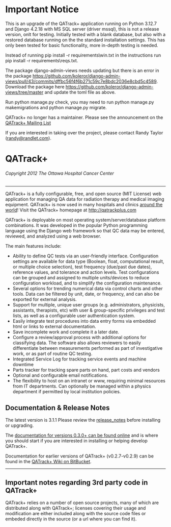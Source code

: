 # Important Notice

This is an upgrade of the QATrack+ application running on Python 3.12.7 and Django 4.2.18 with MS SQL server (driver mssql), this is not a release version, onlt for testing. Initially tested with a blank database, but also with a restored database running on the the standard installation settings. This has only been tested for basic functionality, more in-depth testing is needed.

Instead of running pip install -r requirements\win.txt in the instructions run pip install -r requirements\reqs.txt.

The package django-admin-views needs updating but there is an error in the package https://github.com/koleror/django-admin-views/pull/43/commits/dffbc56f4f6b271c59c7e8bdc2036e8cbd5c4589.
Download the package here https://github.com/koleror/django-admin-views/tree/master and update the toml file as above.

Run python manage.py check, you may need to run python manage.py makemigrations and python manage.py migrate.

QATrack+ no longer has a maintainer. Please see the announcement on
the [QATrack+ Mailing List](https://groups.google.com/g/qatrack/c/79EoHF4U54Y)

If you are interested in taking over the project, please contact Randy Taylor
(randy@randlet.com).

# QATrack+
###### Copyright 2012 The Ottawa Hospital Cancer Center
---


QATrack+ is a fully configurable, free, and open source (MIT License) web
application for managing QA data for radiation therapy and medical imaging
equipment. QATrack+ is now used in many hospitals and clinics [around the
world](http://qatrackplus.com/#whos-using)! Visit the QATrack+ homepage at
http://qatrackplus.com

QATrack+ is deployable on most operating system/server/database platform
combinations. It was developed in the popular Python programming language using
the Django web framework so that QC data may be entered, reviewed, and analyzed
using a web browser.

The main features include:

* Ability to define QC tests via an user-friendly interface. Configuration
  settings are available for data type (Boolean, float, computational result,
  or multiple choice selection), test frequency (due/past due dates), reference
  values, and tolerance and action levels. Test configurations can be grouped
  and assigned to multiple units/devices to reduce configuration workload, and
  to simplify the configuration maintenance.
* Several options for trending numerical data via control charts and other
  tools. Data can be filtered by unit, date, or frequency, and can also be
  exported for external analysis.
* Support for multiple, unique user groups (e.g. administrators, physicists,
  assistants, therapists, etc) with user & group-specific privileges and test
  lists, as well as a configurable user authentication system.
* Easily integrate test procedures into data entry forms via embedded html
  or links to external documentation.
* Save incomplete work and complete it a later date.
* Configure a review/approval process with additional options for
  classifying data. The software also allows reviewers to easily differentiate
  between measurements performed as part of investigative work, or as part of
  routine QC testing.
* Integrated Service Log for tracking service events and machine downtime
* Parts tracker for tracking spare parts on hand, part costs and vendors
* Optional and configurable email notifications.
* The flexibility to host on an intranet or www, requiring minimal resources
  from IT departments. Can optionally be managed within a physics department if
  permitted by local institution policies.


## Documentation & Release Notes

The latest version is 3.1.1 Please review the
[release_notes](https://docs.qatrackplus.com/en/stable/release_notes.html)
before installing or upgrading.

The [documentation for versions 0.3.0+ can be found online](http://docs.qatrackplus.com)
and is where you should start if you are interested in installing or helping
develop QATrack+.

Documentation for earlier versions of QATrack+ (v0.2.7-v0.2.9) can be found in
the [QATrack+ Wiki on BitBucket](https://bitbucket.org/tohccmedphys/qatrackplus/wiki/Home).

---

## Important notes regarding 3rd party code in QATrack+

QATrack+ relies on a number of open source projects, many of which are
distributed along with QATrack+; licenses covering their usage and modification
are either included along with the source code files or embeded directly in the
source (or a url where you can find it).
